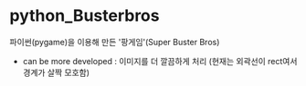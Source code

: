 # python_Busterbros
파이썬(pygame)을 이용해 만든 '팡게임'(Super Buster Bros)
- can be more developed : 이미지를 더 깔끔하게 처리 (현재는 외곽선이 rect여서 경계가 살짝 모호함)
